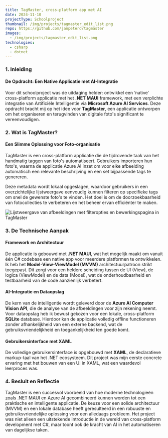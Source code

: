 ```yaml
---
title: TagMaster, cross-platform app met AI
date: 2024-11-10
projectType: Schoolproject
thumbnail: /img/projects/tagmaster_edit_list.png
repo: https://github.com/janpeterd/tagmaster
images:
  - /img/projects/tagmaster_edit_list.png
technologies:
  - csharp
  - dotnet
---
```


### 1. Inleiding

#### De Opdracht: Een Native Applicatie met AI-Integratie

Voor dit schoolproject was de uitdaging helder: ontwikkel een ‘native’ cross-platform applicatie met het **.NET MAUI** framework, met een verplichte integratie van Artificiële Intelligentie via **Microsoft Azure AI Services**. Deze opdracht bracht mij op het idee voor **TagMaster**, een applicatie ontworpen om het organiseren en terugvinden van digitale foto's significant te vereenvoudigen.

### 2. Wat is TagMaster?

#### Een Slimme Oplossing voor Foto-organisatie

TagMaster is een cross-platform applicatie die de tijdrovende taak van het handmatig taggen van foto's automatiseert. Gebruikers importeren hun foto's, waarna de applicatie Azure AI inzet om voor elke afbeelding automatisch een relevante beschrijving en een set bijpassende tags te genereren.

Deze metadata wordt lokaal opgeslagen, waardoor gebruikers in een overzichtelijke lijstweergave eenvoudig kunnen filteren op specifieke tags om snel de gewenste foto's te vinden. Het doel is om de doorzoekbaarheid van fotocollecties te verbeteren en het beheer ervan efficiënter te maken.

![Lijstweergave van afbeeldingen met filteropties en bewerkingspagina in TagMaster](/img/projects/tagmaster_edit_list.png)

### 3. De Technische Aanpak

#### Framework en Architectuur

De applicatie is gebouwd met **.NET MAUI**, wat het mogelijk maakt om vanuit één C# codebase een native app voor meerdere platformen te ontwikkelen. Ik heb het **Model-View-ViewModel (MVVM)** architectuurpatroon strikt toegepast. Dit zorgt voor een heldere scheiding tussen de UI (View), de logica (ViewModel) en de data (Model), wat de onderhoudbaarheid en testbaarheid van de code aanzienlijk verbetert.

#### AI-Integratie en Dataopslag

De kern van de intelligentie wordt geleverd door de **Azure AI Computer Vision API**, die de analyse van de afbeeldingen voor zijn rekening neemt. Voor dataopslag heb ik bewust gekozen voor een lokale, cross-platform **SQLite** database. Hierdoor kan de applicatie volledig offline functioneren zonder afhankelijkheid van een externe backend, wat de gebruiksvriendelijkheid en toegankelijkheid ten goede komt.

#### Gebruikersinterface met XAML

De volledige gebruikersinterface is opgebouwd met **XAML**, de declaratieve markup-taal van het .NET ecosysteem. Dit project was mijn eerste concrete ervaring met het bouwen van een UI in XAML, wat een waardevol leerproces was.

### 4. Besluit en Reflectie

TagMaster is een succesvol voorbeeld van hoe moderne technologieën zoals .NET MAUI en Azure AI gecombineerd kunnen worden tot een praktische en intelligente applicatie. De keuze voor een solide architectuur (MVVM) en een lokale database heeft geresulteerd in een robuuste en gebruiksvriendelijke oplossing voor een alledaags probleem. Het project was niet alleen een uitstekende introductie in de wereld van cross-platform development met C#, maar toont ook de kracht van AI in het automatiseren van dagelijkse taken.
